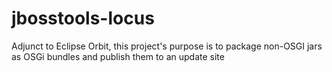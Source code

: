 jbosstools-locus
================

Adjunct to Eclipse Orbit, this project's purpose is to package non-OSGI jars as OSGi bundles and publish them to an update site
